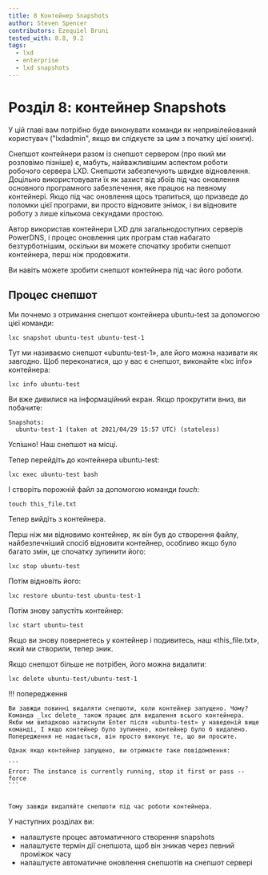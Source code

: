 ```yaml
---
title: 8 Контейнер Snapshots
author: Steven Spencer
contributors: Ezequiel Bruni
tested_with: 8.8, 9.2
tags:
  - lxd
  - enterprise
  - lxd snapshots
---
```


# Розділ 8: контейнер Snapshots

У цій главі вам потрібно буде виконувати команди як непривілейований користувач ("lxdadmin", якщо ви слідкуєте за цим з початку цієї книги).

Снепшот контейнери разом із снепшот сервером (про який ми розповімо пізніше) є, мабуть, найважливішим аспектом роботи робочого сервера LXD. Снепшоти забезпечують швидке відновлення. Доцільно використовувати їх як захист від збоїв під час оновлення основного програмного забезпечення, яке працює на певному контейнері. Якщо під час оновлення щось трапиться, що призведе до поломки цієї програми, ви просто відновите знімок, і ви відновите роботу з лише кількома секундами простою.

Автор використав контейнери LXD для загальнодоступних серверів PowerDNS, і процес оновлення цих програм став набагато безтурботнішим, оскільки ви можете спочатку зробити снепшот контейнера, перш ніж продовжити.

Ви навіть можете зробити снепшот контейнера під час його роботи.

## Процес снепшот

Ми почнемо з отримання снепшот контейнера ubuntu-test за допомогою цієї команди:

```
lxc snapshot ubuntu-test ubuntu-test-1
```

Тут ми називаємо снепшот «ubuntu-test-1», але його можна називати як завгодно. Щоб переконатися, що у вас є снепшот, виконайте «lxc info» контейнера:

```
lxc info ubuntu-test
```

Ви вже дивилися на інформаційний екран. Якщо прокрутити вниз, ви побачите:

```
Snapshots:
  ubuntu-test-1 (taken at 2021/04/29 15:57 UTC) (stateless)
```

Успішно! Наш снепшот на місці.

Тепер перейдіть до контейнера ubuntu-test:

```
lxc exec ubuntu-test bash
```

І створіть порожній файл за допомогою команди _touch_:

```
touch this_file.txt
```

Тепер вийдіть з контейнера.

Перш ніж ми відновимо контейнер, як він був до створення файлу, найбезпечніший спосіб відновити контейнер, особливо якщо було багато змін, це спочатку зупинити його:

```
lxc stop ubuntu-test
```

Потім відновіть його:

```
lxc restore ubuntu-test ubuntu-test-1
```

Потім знову запустіть контейнер:

```
lxc start ubuntu-test
```

Якщо ви знову повернетесь у контейнер і подивитесь, наш «this_file.txt», який ми створили, тепер зник.

Якщо снепшот більше не потрібен, його можна видалити:

```
lxc delete ubuntu-test/ubuntu-test-1
```

!!! попередження

    Ви завжди повинні видаляти снепшоти, коли контейнер запущено. Чому? Команда _lxc delete_ також працює для видалення всього контейнера. Якби ми випадково натиснули Enter після «ubuntu-test» у наведеній вище команді, І якщо контейнер було зупинено, контейнер було б видалено. Попередження не надається, він просто виконує те, що ви просите.
    
    Однак якщо контейнер запущено, ви отримаєте таке повідомлення:

    ```
    Error: The instance is currently running, stop it first or pass --force
    ```


    Тому завжди видаляйте снепшоти під час роботи контейнера.

У наступних розділах ви:

* налаштуєте процес автоматичного створення snapshots
* налаштуєте термін дії снепшота, щоб він зникав через певний проміжок часу
* налаштуєте автоматичне оновлення снепшотів на снепшот сервері
